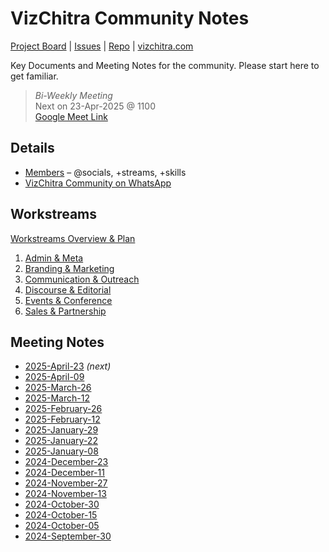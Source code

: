 # VizChitra Community Notes

[Project Board](https://github.com/orgs/vizchitra/projects/1) | [Issues](https://github.com/vizchitra/notes/issues) | [Repo](https://github.com/vizchitra/notes) | [vizchitra.com](https://vizchitra.com) 

Key Documents and Meeting Notes for the community. Please start here to get familiar.

> *Bi-Weekly Meeting*  
> Next on 23-Apr-2025 @ 1100  
> [Google Meet Link](https://meet.google.com/iji-hpar-eed)  


## Details
- [Members](https://docs.google.com/spreadsheets/d/1Vfxe6mashH19zObWQ74mYwXr_ftUNzsOO5FUFaP8w0Q/edit?usp=sharing) – @socials, +streams, +skills
- [VizChitra Community on WhatsApp](https://chat.whatsapp.com/CcptoGEeCqJEkiETwAzpbq)


## Workstreams
[Workstreams Overview & Plan](meta/workstreams.md) 

1. [Admin & Meta](admin/index.md) 
2. [Branding & Marketing](brand/index.md)
3. [Communication & Outreach](comms/index.md)
4. [Discourse & Editorial](discourse/index.md)
5. [Events & Conference](events/index.md)
6. [Sales & Partnership](sales/index.md)

## Meeting Notes

- [2025-April-23](meeting/20250423.md) _(next)_
- [2025-April-09](meeting/20250409.md) 
- [2025-March-26](meeting/20250326.md)
- [2025-March-12](meeting/20250312.md)
- [2025-February-26](meeting/20250226.md)
- [2025-February-12](meeting/20250212.md)
- [2025-January-29](meeting/20250129.md)
- [2025-January-22](meeting/20250122.md)
- [2025-January-08](meeting/20250108.md)
- [2024-December-23](meeting/20241223.md)
- [2024-December-11](meeting/20241211.md)
- [2024-November-27](meeting/20241127.md)
- [2024-November-13](meeting/20241113.md)
- [2024-October-30](meeting/20241030.md) 
- [2024-October-15](meeting/20241015.md)
- [2024-October-05](meeting/20241005.md)
- [2024-September-30](meeting/20240930.md)
